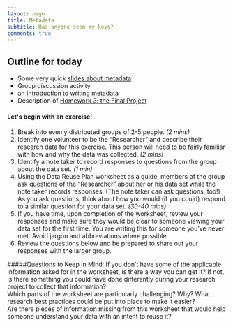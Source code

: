 ```yaml
---
layout: page
title: Metadata
subtitle: Has anyone seen my keys?
comments: true
---
```


## Outline for today

* Some very quick [slides about metadata]()
* Group discussion activity
* an [Introduction to writing metadata](writing_metadata)
* Description of [Homework 3: the Final Project](Homework_3)


#### Let's begin with an exercise!
1. Break into evenly distributed groups of 2-5 people. *(2 mins)*  
2. Identify one volunteer to be the “Researcher” and describe their research data for this exercise.  This person will need to be fairly familiar with how and why the data was collected. *(2 mins)*  
3. Identify a note taker to record responses to questions from the group about the data set. *(1 min)*  
4. Using the Data Reuse Plan worksheet as a guide, members of the group ask questions of the “Researcher” about her or his data set while the note taker records responses.  (The note taker can ask questions, too!)  As you ask questions, think about how you would (if you could) respond to a similar question for your data set. *(30-40 mins)*  
5. If you have time, upon completion of the worksheet, review your responses and make sure they would be clear to someone viewing your data set for the first time.  You are writing this for someone you’ve never met.  Avoid jargon and abbreviations where possible.  
6. Review the questions below and be prepared to share out your responses with the larger group. 

#####Questions to Keep in Mind:
If you don’t have some of the applicable information asked for in the worksheet, is there a way you can get it?  If not, is there something you could have done differently during your research project to collect that information?  
Which parts of the worksheet are particularly challenging?  Why?  What research best practices could be put into place to make it easier?  
Are there pieces of information missing from this worksheet that would help someone understand your data with an intent to reuse it?  